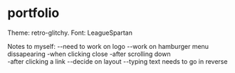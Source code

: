 # portfolio

Theme: retro-glitchy.
Font: LeagueSpartan


Notes to myself:
--need to work on logo
--work on hamburger menu dissapearing -when clicking close 
                                      -after scrolling down  
                                      -after clicking a link
--decide on layout
--typing text needs to go in reverse

